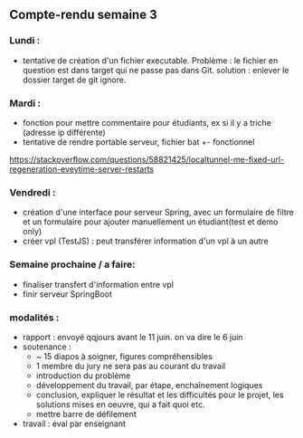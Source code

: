 ## Compte-rendu semaine 3

### Lundi :

- tentative de création d'un fichier executable. Problème : le fichier en question est dans target qui ne passe pas dans Git. solution : enlever le dossier target de git ignore.

### Mardi :

- fonction pour mettre commentaire pour étudiants, ex si il y a triche (adresse ip différente)
- tentative de rendre portable serveur, fichier bat +- fonctionnel

https://stackoverflow.com/questions/58821425/localtunnel-me-fixed-url-regeneration-eveytime-server-restarts


### Vendredi :

- création d'une interface pour serveur Spring, avec un formulaire de filtre et un formulaire pour ajouter manuellement un étudiant(test et demo only)
- créer vpl (TestJS) : peut transférer information d'un vpl à un autre

### Semaine prochaine / a faire:

- finaliser transfert d'information entre vpl
- finir serveur SpringBoot

### modalités :

- rapport : 
    envoyé qqjours avant le 11 juin. on va dire le 6 juin
- soutenance : 
    - ~ 15 diapos à soigner, figures compréhensibles
    - 1 membre du jury ne sera pas au courant du travail
    - introduction du problème
    - développement du travail, par étape, enchaînement logiques
    - conclusion, expliquer le résultat et les difficultés pour le projet, les solutions mises en oeuvre, qui a fait quoi etc.
    - mettre barre de défilement
- travail : éval par enseignant